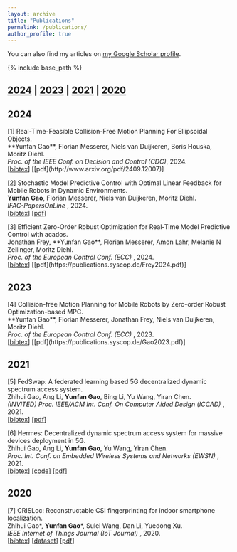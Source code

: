 ```yaml
---
layout: archive
title: "Publications"
permalink: /publications/
author_profile: true
---
```


You can also find my articles on
<a href="https://scholar.google.com/citations?hl=en&user=iR36jUoAAAAJ">my Google Scholar profile</a>.

{% include base_path %}

## [2024](#year2024) | [2023](#year2023) | [2021](#year2021) | [2020](#year2020)


## <a name="year2024"></a> 2024

<p id="item-Gao2024b"></p>
[1] Real-Time-Feasible Collision-Free Motion Planning For Ellipsoidal Objects.<br>
  **Yunfan Gao**, Florian Messerer, Niels van Duijkeren, Boris Houska, Moritz Diehl.<br>
  <i> Proc. of the IEEE Conf. on Decision and Control (CDC)</i>, 2024.<br>
  [<a href="javascript:void(0)" onclick="(function(target, id) { if ($('#' + id).css('display') == 'block') { $('#' + id).hide('fast'); $(target).text('bibtex') } else { $('#' + id).show('fast'); $(target).text('bibtex▲') } })(this, 'bibtex-Gao2024b');">bibtex</a>]
  [[pdf](http://www.arxiv.org/pdf/2409.12007)]
  <div id="bibtex-Gao2024b" style="display:none">
  <pre>
  @inproceedings{Gao2024b,
    title={Real-Time-Feasible Collision-Free Motion Planning For Ellipsoidal Objects},
	  author = {Yunfan Gao and Florian Messerer and Niels van Duijkeren and Boris Houska and Moritz Diehl},
	  booktitle = {Proc. of the IEEE Conf. on Decision and Control (CDC)},
    year={2024}
  }
  </pre>
  </div>


[2] Stochastic Model Predictive Control with Optimal Linear Feedback for Mobile Robots in Dynamic Environments.<br>
  **Yunfan Gao**, Florian Messerer, Niels van Duijkeren, Moritz Diehl.<br>
  <i> IFAC-PapersOnLine </i>, 2024.<br>
  [<a href="javascript:void(0)" onclick="(function(target, id) { if ($('#' + id).css('display') == 'block') { $('#' + id).hide('fast'); $(target).text('bibtex') } else { $('#' + id).show('fast'); $(target).text('bibtex▲') } })(this, 'bibtex-Gao2024');">bibtex</a>]
  [[pdf](https://publications.syscop.de/Gao2024.pdf)]
  <div id="bibtex-Gao2024" style="display:none">
  <pre>
  @article{Gao2024,
    issn = {2405-8963},
    doi = {https://doi.org/10.1016/j.ifacol.2024.09.024},
    volume = {58},
    pages = {153-158},
    number = {18},
    year = {2024},
    journal = {IFAC-PapersOnLine},
    author = {Yunfan Gao and Florian Messerer and Niels van Duijkeren and Moritz Diehl},
    title = {Stochastic Model Predictive Control with Optimal Linear Feedback for Mobile Robots in Dynamic Environments},
  }
  </pre>
  </div>

<p id="item-Frey2024"> </p>
[3] <a name="item-Frey2024"></a> Efficient Zero-Order Robust Optimization for Real-Time Model Predictive Control with acados.<br>
  Jonathan Frey, **Yunfan Gao**, Florian Messerer, Amon Lahr, Melanie N Zeilinger, Moritz Diehl.<br>
  <i> Proc. of the European Control Conf. (ECC) </i>, 2024.<br>
  [<a href="javascript:void(0)" onclick="(function(target, id) { if ($('#' + id).css('display') == 'block') { $('#' + id).hide('fast'); $(target).text('bibtex') } else { $('#' + id).show('fast'); $(target).text('bibtex▲') } })(this, 'bibtex-Frey2024');">bibtex</a>]
  [[pdf](https://publications.syscop.de/Frey2024.pdf)]
  <div id="bibtex-Frey2024" style="display:none">
  <pre>
  @inproceedings{Frey2024,
    year = {2024},
    booktitle = {Proc. of the European Control Conf. (ECC)},
    author = {Jonathan Frey and Yunfan Gao and Florian Messerer and Amon Lahr and Melanie N Zeilinger and Moritz Diehl},
    title = {Efficient Zero-Order Robust Optimization for Real-Time Model Predictive Control with acados},
  }
  </pre>
  </div>


## <a name="year2023"></a> 2023

<p id="item-Gao2023"> </p>
[4] Collision-free Motion Planning for Mobile Robots by Zero-order Robust Optimization-based MPC.<br>
  **Yunfan Gao**, Florian Messerer, Jonathan Frey, Niels van Duijkeren, Moritz Diehl.<br>
  <i>Proc. of the European Control Conf. (ECC) </i>, 2023.<br>
  [<a href="javascript:void(0)" onclick="(function(target, id) { if ($('#' + id).css('display') == 'block') { $('#' + id).hide('fast'); $(target).text('bibtex') } else { $('#' + id).show('fast'); $(target).text('bibtex▲') } })(this, 'bibtex-Gao2023');">bibtex</a>]
  [[pdf](https://publications.syscop.de/Gao2023.pdf)]
  <div id="bibtex-Gao2023" style="display:none">
  <pre>
  @inproceedings{Gao2023,
    year = {2023},
    booktitle = {Proc. of the European Control Conf. (ECC)},
    author = {Yunfan Gao and Florian Messerer and Jonathan Frey and Niels van Duijkeren and Moritz Diehl},
    title = {Collision-free Motion Planning for Mobile Robots by Zero-order Robust Optimization-based MPC},
  }
  </pre>
  </div>

## <a name="year2021"></a> 2021

[5] FedSwap: A federated learning based 5G decentralized dynamic spectrum access system.<br>
  Zhihui Gao, Ang Li, **Yunfan Gao**, Bing Li, Yu Wang, Yiran Chen.<br>
  <i> (INVITED) Proc. IEEE/ACM Int. Conf. On Computer Aided Design (ICCAD) </i>, 2021.<br>
  [<a href="javascript:void(0)" onclick="(function(target, id) { if ($('#' + id).css('display') == 'block') { $('#' + id).hide('fast'); $(target).text('bibtex') } else { $('#' + id).show('fast'); $(target).text('bibtex▲') } })(this, 'bibtex-gao2021fedswap');">bibtex</a>]
  [[pdf](https://ieeexplore.ieee.org/document/9643496)]
  <div id="bibtex-gao2021fedswap" style="display:none">
  <pre>
  @inproceedings{gao2021fedswap,
    title={FedSwap: A federated learning based {5G} decentralized dynamic spectrum access system},
    author={Zhihui Gao and Ang Li and Yunfan Gao and Bing Li and Yu Wang and Yiran Chen},
    booktitle={IEEE/ACM ICCAD'21},
    year={2021},
  }
  </pre>
  </div>

[6] Hermes: Decentralized dynamic spectrum access system for massive devices deployment in 5G.<br>
  Zhihui Gao, Ang Li, **Yunfan Gao**, Yu Wang, Yiran Chen.<br>
  <i> Proc. Int. Conf. on Embedded Wireless Systems and Networks (EWSN) </i>, 2021.<br>
  [<a href="javascript:void(0)" onclick="(function(target, id) { if ($('#' + id).css('display') == 'block') { $('#' + id).hide('fast'); $(target).text('bibtex') } else { $('#' + id).show('fast'); $(target).text('bibtex▲') } })(this, 'bibtex-gao2021hermes');">bibtex</a>]
  [[code](https://github.com/zhihuigao/EWSN2021-Hermes)]
  [[pdf](https://dl.acm.org/doi/10.5555/3451271.3451273)]
  <div id="bibtex-gao2021hermes" style="display:none">
  <pre>
  @inproceedings{gao2021hermes,
    title={Hermes: Decentralized dynamic spectrum access system for massive devices deployment in {5G}},
    author={Zhihui Gao and Ang Li and Yunfan Gao and Yu Wang and Yiran Chen},
    booktitle = {Proc. of the Int. Conf. on Embedded Wireless Systems and Networks},
    year={2021},
  }
  </pre>
  </div>



## <a name="year2020"></a> 2020

[7] CRISLoc: Reconstructable CSI fingerprinting for indoor smartphone localization.<br>
  Zhihui Gao\*, **Yunfan Gao**\*, Sulei Wang, Dan Li, Yuedong Xu.<br>
  <i> IEEE Internet of Things Journal (IoT Journal) </i>, 2020.<br>
  [<a href="javascript:void(0)" onclick="(function(target, id) { if ($('#' + id).css('display') == 'block') { $('#' + id).hide('fast'); $(target).text('bibtex') } else { $('#' + id).show('fast'); $(target).text('bibtex▲') } })(this, 'bibtex-gao2020crisloc');">bibtex</a>]
  [[dataset](https://github.com/zhihuigao/CRISLoc_dataset)]
  [[pdf](https://ieeexplore.ieee.org/abstract/document/9187854)]
  <div id="bibtex-gao2020crisloc" style="display:none">
  <pre>
  @article{gao2020crisloc,
    title={CRISLoc: Reconstructable {CSI} fingerprinting for indoor smartphone localization},
    author={Zhihui Gao and Yunfan Gao and Sulei Wang and Dan Li and Yuedong Xu},
    journal={IEEE Internet of Things Journal},
    volume={8},
    number={5},
    pages={3422--3437},
    year={2020},
    publisher={IEEE}
  }
  </pre>
  </div>
